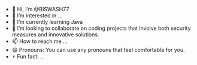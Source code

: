 - 👋 Hi, I’m @BISWASH77
- 👀 I’m interested in ...
- 🌱 I’m currently learning Java
- 💞️ I’m looking to collaborate on coding projects that involve both security measures and innovative solutions.
- 📫 How to reach me ...
- 😄 Pronouns: You can use any pronouns that feel comfortable for you.
- ⚡ Fun fact: ...

<!---
BISWASH77/BISWASH77 is a ✨ special ✨ repository because its `README.md` (this file) appears on your GitHub profile.
You can click the Preview link to take a look at your changes.
--->
